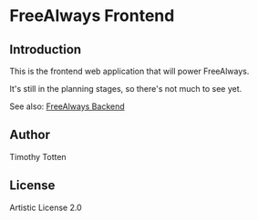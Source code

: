 # FreeAlways Frontend

## Introduction

This is the frontend web application that will power FreeAlways.

It's still in the planning stages, so there's not much to see yet.

See also: [FreeAlways Backend](https://github.com/supernovus/fabackend/)

## Author

Timothy Totten

## License

Artistic License 2.0
